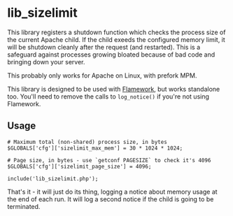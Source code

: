 # lib_sizelimit

This library registers a shutdown function which checks the process size of the current Apache child.
If the child exeeds the configured memory limit, it will be shutdown cleanly after the request (and restarted).
This is a safeguard against processes growing bloated because of bad code and bringing down your server.

This probably only works for Apache on Linux, with prefork MPM.

This library is designed to be used with <a href="https://github.com/exflickr/flamework">Flamework</a>, but works standalone too.
You'll need to remove the calls to `log_notice()` if you're not using Flamework.


## Usage

    # Maximum total (non-shared) process size, in bytes
    $GLOBALS['cfg']['sizelimit_max_mem'] = 30 * 1024 * 1024;

    # Page size, in bytes - use `getconf PAGESIZE` to check it's 4096
    $GLOBALS['cfg']['sizelimit_page_size'] = 4096;

    include('lib_sizelimit.php');

That's it - it will just do its thing, logging a notice about memory usage at the end of each run.
It will log a second notice if the child is going to be terminated.
